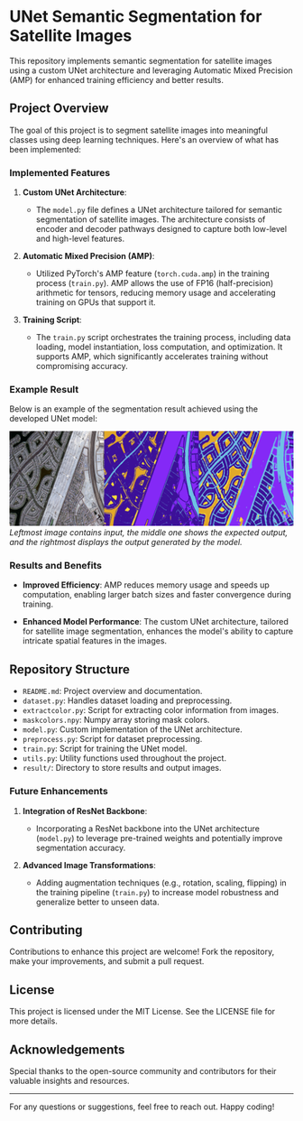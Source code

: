 # UNet Semantic Segmentation for Satellite Images

This repository implements semantic segmentation for satellite images using a custom UNet architecture and leveraging Automatic Mixed Precision (AMP) for enhanced training efficiency and better results.

## Project Overview

The goal of this project is to segment satellite images into meaningful classes using deep learning techniques. Here's an overview of what has been implemented:

### Implemented Features

1. **Custom UNet Architecture**: 
   - The `model.py` file defines a UNet architecture tailored for semantic segmentation of satellite images. The architecture consists of encoder and decoder pathways designed to capture both low-level and high-level features.

2. **Automatic Mixed Precision (AMP)**:
   - Utilized PyTorch's AMP feature (`torch.cuda.amp`) in the training process (`train.py`). AMP allows the use of FP16 (half-precision) arithmetic for tensors, reducing memory usage and accelerating training on GPUs that support it.

3. **Training Script**:
   - The `train.py` script orchestrates the training process, including data loading, model instantiation, loss computation, and optimization. It supports AMP, which significantly accelerates training without compromising accuracy.

### Example Result

Below is an example of the segmentation result achieved using the developed UNet model:

![Segmentation Result](result/99.png)
*Leftmost image contains input, the middle one shows the expected output, and the rightmost displays the output generated by the model.*
### Results and Benefits

- **Improved Efficiency**: AMP reduces memory usage and speeds up computation, enabling larger batch sizes and faster convergence during training.
  
- **Enhanced Model Performance**: The custom UNet architecture, tailored for satellite image segmentation, enhances the model's ability to capture intricate spatial features in the images.

## Repository Structure

- `README.md`: Project overview and documentation.
- `dataset.py`: Handles dataset loading and preprocessing.
- `extractcolor.py`: Script for extracting color information from images.
- `maskcolors.npy`: Numpy array storing mask colors.
- `model.py`: Custom implementation of the UNet architecture.
- `preprocess.py`: Script for dataset preprocessing.
- `train.py`: Script for training the UNet model.
- `utils.py`: Utility functions used throughout the project.
- `result/`: Directory to store results and output images.

### Future Enhancements

1. **Integration of ResNet Backbone**:
   - Incorporating a ResNet backbone into the UNet architecture (`model.py`) to leverage pre-trained weights and potentially improve segmentation accuracy.

2. **Advanced Image Transformations**:
   - Adding augmentation techniques (e.g., rotation, scaling, flipping) in the training pipeline (`train.py`) to increase model robustness and generalize better to unseen data.


## Contributing

Contributions to enhance this project are welcome! Fork the repository, make your improvements, and submit a pull request.

## License

This project is licensed under the MIT License. See the LICENSE file for more details.

## Acknowledgements

Special thanks to the open-source community and contributors for their valuable insights and resources.

---

For any questions or suggestions, feel free to reach out. Happy coding!
